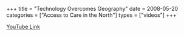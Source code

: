 +++
title = "Technology Overcomes Geography"
date = 2008-05-20
categories = ["Access to Care in the North"]
types = ["videos"]
+++

[YouTube Link](https://www.youtube.com/watch?v=IXWjzoQ7X5c)

